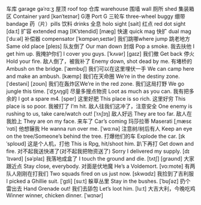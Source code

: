 车库 garage  ɡəˈrɑːʒ
屋顶 roof top 
仓库 warehouse
围墙 wall
厕所 shed
集装箱区 Container yard [kənˈteɪnər]
G港 Port G
三轮车 three-wheel buggy
绷带 bandage
药（片）pills
饮料 drinks
全息 holo sight [sait]
红点 red dot sight [da:t]
扩容 extended mag [IK’stendid] [mæg]
快速 quick mag
快扩 dual mag [ˈduːəl]
补偿器 compensator [ˈkɑmpənˌseɪtər]
我们跳哪where jump
跳老地方 Same old place [pleɪs]
队友倒了 Our man down
封烟 Pop a smoke.
我去扶他 I get him up.
我掩护你们 I cover you guys. [ˈkʌvər] [gaɪz]
我们撤 Get back
停火Hold your fire.
敌人倒了，被我补了 Enemy down, shot dead by me.
有堵桥的 Ambush on the bridge. [ˈæmbʊʃ]
我们可以在这里埋伏一手 We can camp here and make an ambush. [kæmp]
我们在天命圈 We’re in the destiny zone. [ˈdestəni] [zoʊn]
我们在轰炸区We’re in the red zone.
我们这局打野 We go jungle this time. [ˈdʒʌŋɡl]
尽量多搜点物资 Loot as much as you can.
我有把多余的 I got a spare m4. [sper]
这里好肥 This place is so rich.
这里好穷 This place is so poor.
我被打了 I’m hit.
敌人往我们这冲了，注意安全 One enemy is rushing to us, take care/watch out! [ˈrʌʃɪŋ]
敌人好远 They are too far.
敌人在我脸上 They are on my face.
来车了 Car’s coming
玛莎拉蒂 Maserati [ˌmæsɛˈrɑti]
他想辗我 He wanna run over me. [ˈwɑːnə]
注意树/树后有人 Keep an eye on the tree/Someone’s behind the tree.
打爆他们的车 Explode the car. [ɪkˈsploʊd]
这是个人机，打他 This is Rpg, hit/shoot him.
趴下再打 Get down and fire.
对不起我送快递了(对不起我把物资送了) Sorry I delivered my supply. [dɪˈlɪvərd] [səˈplaɪ]
我落地成盒了 I touch the ground and die. [tʌtʃ] [ɡraʊnd]
大家跟近点 Stay close, everybody.
对面是伏地魔 He’s a Voldemort. [vo:mote]
有两队人刚刚在打我们 Two squads fired on us just now. [skwɑdz]
我捡到了吉利服 I picked a Ghillie suit. [ˈɡɪli] [suːt]
躲草丛里 Stay in the bushes. [ˈbʊʃəz]
扔个雷出去 Hand Grenade out! 
我们去舔包 Let’s loot him. [luːt]
大吉大利，今晚吃鸡 Winner winner,  chicken dinner. [ˈwɪnər]
  
